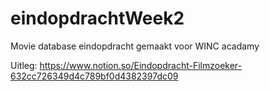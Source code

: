 # eindopdrachtWeek2
Movie database eindopdracht gemaakt voor WINC acadamy

Uitleg:
https://www.notion.so/Eindopdracht-Filmzoeker-632cc726349d4c789bf0d4382397dc09
